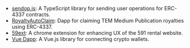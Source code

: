 - [sendop.js](https://github.com/johnson86tw/sendop): A TypeScript library for sending user operations for ERC-4337 contracts.
- [RoyaltyAutoClaim](https://github.com/EtherTW/RoyaltyAutoClaim): Dapp for claiming TEM Medium Publication royalties using ERC-4337.
- [59ext](https://github.com/johnson86tw/59ext): A chrome extension for enhancing UX of the 591 rental website.
- [Vue Dapp](https://github.com/vu3th/vue-dapp): A Vue.js library for connecting crypto wallets.

